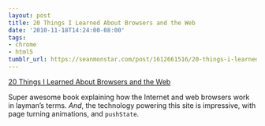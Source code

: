 ```yaml
---
layout: post
title: 20 Things I Learned About Browsers and the Web
date: '2010-11-18T14:24:00-08:00'
tags:
- chrome
- html5
tumblr_url: https://seanmonstar.com/post/1612661516/20-things-i-learned
---
```

[20 Things I Learned About Browsers and the Web](http://www.20thingsilearned.com/)  

Super awesome book explaining how the Internet and web browsers work in layman’s terms. _And_, the technology powering this site is impressive, with page turning animations, and `pushState`.

